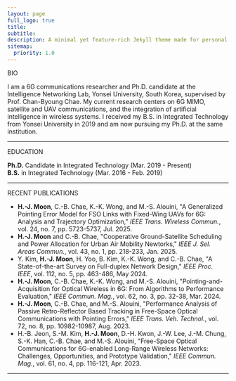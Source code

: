 ```yaml
---
layout: page
full_logo: true
title: 
subtitle: 
description: A minimal yet feature-rich Jekyll theme made for personal websites and blogs.
sitemap:
  priority: 1.0
---
```


<!--
<div class="bio-container">
  <img src="/assets/img/new_profile_wide_final.png" alt="My Photo" class="profile-photo">
  <div class="bio-content">
    <p class="describe-text">
      I am a 6G communications researcher and a Ph.D. candidate at the Intelligence Networking Lab, Yonsei University, South Korea, under the supervision of Prof. Chan-Byoung Chae. Currently, my research focuses on 6G MIMO, satellite and UAV communications, and artificial intelligence. I received my B.S. degree from the School of Integrated Technology at Yonsei University in 2019, where I am currently pursuing the Ph.D. degree.
    </p>
  </div>
</div>
-->

<p class="main-title"> BIO</p>
<p class="main-text"> I am a 6G communications researcher and Ph.D. candidate at the Intelligence Networking Lab, Yonsei University, South Korea, supervised by Prof. Chan-Byoung Chae. My current research centers on 6G MIMO, satellite and UAV communications, and the integration of artificial intelligence in wireless systems. I received my B.S. in Integrated Technology from Yonsei University in 2019 and am now pursuing my Ph.D. at the same institution. </p>

<hr class="section-divider">

<p class="main-title"> EDUCATION</p>
<p class="main-text"> 
<strong>Ph.D.</strong> Candidate in Integrated Technology (<span class="date-text">Mar. 2019 - Present</span>)<br>
<strong>B.S.</strong> in Integrated Technology (<span class="date-text">Mar. 2016 - Feb. 2019</span>)
</p>

<hr class="section-divider">

<p class="main-title"> RECENT PUBLICATIONS</p>
<ul class="publications-list main-text">
  <li>
<strong>H.-J. Moon</strong>, C.-B. Chae, K.-K. Wong, and M.-S. Alouini, "A Generalized Pointing Error Model for FSO Links with Fixed-Wing UAVs for 6G: Analysis and Trajectory Optimization," <em class="journal-title">IEEE Trans. Wireless Commun.</em>, vol. 24, no. 7, pp. 5723-5737, Jul. 2025.<br>
  </li>
  <li>
<strong>H.-J. Moon</strong> and C.-B. Chae, "Cooperative Ground-Satellite Scheduling and Power Allocation for Urban Air Mobility Newtorks," <em class="journal-title">IEEE J. Sel. Areas Commun.</em>, vol. 43, no. 1, pp. 218-233, Jan. 2025.<br>
  </li>
  <li>
Y. Kim, <strong>H.-J. Moon</strong>, H. Yoo, B. Kim, K.-K. Wong, and C.-B. Chae, "A State-of-the-art Survey on Full-duplex Network Design," <em class="journal-title">IEEE Proc. IEEE</em>, vol. 112, no. 5, pp. 463-486, May 2024.<br>
  </li>
  <li>
<strong>H.-J. Moon</strong>, C.-B. Chae, K.-K. Wong, and M.-S. Alouini, "Pointing-and-Acquisition for Optical Wireless in 6G: From Algorithms to Performance Evaluation," <em class="journal-title">IEEE Commun. Mag.</em>, vol. 62, no. 3, pp. 32-38, Mar. 2024.<br>
  </li>
  <li>
<strong>H.-J. Moon</strong>, C.-B. Chae, and M.-S. Alouini, "Performance Analysis of Passive Retro-Reflector Based Tracking in Free-Space Optical Communications with Pointing Errors," <em class="journal-title">IEEE Trans. Veh. Technol.</em>, vol. 72, no. 8, pp. 10982-10987, Aug. 2023.<br>
  </li>
  <li>
H.-B. Jeon, S.-M. Kim, <strong>H.-J. Moon</strong>, D.-H. Kwon, J.-W. Lee, J.-M. Chung, S.-K. Han, C.-B. Chae, and M.-S. Alouini, "Free-Space Optical Communications for 6G-enabled Long-Range Wireless Networks: Challenges, Opportunities, and Prototype Validation," <em class="journal-title">IEEE Commun. Mag.</em>, vol. 61, no. 4, pp. 116-121, Apr. 2023.<br>
  </li>
</ul>

<hr class="section-divider">


<br>
<br>
<br>
<br>
<br>
<br>
